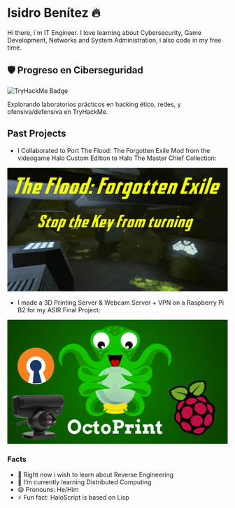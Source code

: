 # Isidro Benítez 🔥
Hi there, i´m IT Engineer. I love learning about Cybersecurity, Game Development, Networks and System Administration, i also code in my free time.

## 🛡️ Progreso en Ciberseguridad

![TryHackMe Badge](tryhackme-badge.svg)


Explorando laboratorios prácticos en hacking ético, redes, y ofensiva/defensiva en TryHackMe.

## Past Projects
- I Collaborated to Port The Flood: The Forgotten Exile Mod from the videogame Halo Custom Edition to Halo The Master Chief Collection:
  
[![STKFT](https://github.com/isifire/isifire/blob/main/stkft.jpeg)](https://steamcommunity.com/sharedfiles/filedetails/?id=2938702672)


- I made a 3D Printing Server & Webcam Server + VPN on a Raspberry Pi B2 for my ASIR Final Project:
  
[![PFC](https://github.com/isifire/isifire/blob/main/pfc.jpg)](https://www.linkedin.com/in/isidro-ben%C3%ADtez-zapico-1a0412188/details/projects/1703805726165/single-media-viewer/?profileId=ACoAACwzD4gBCkqgN3rfRgv431dVPmH_nKNpQv8)

### Facts
- 🔭 Right now i wish to learn about Reverse Engineering
- 🌱 I’m currently learning Distributed Computing
- 😄 Pronouns: He/Him
- ⚡ Fun fact: HaloScript is based on Lisp


